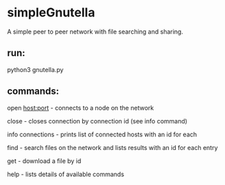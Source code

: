 # simpleGnutella

A simple peer to peer network with file searching and sharing.

## run:

python3 gnutella.py

## commands:

open <host:port> - connects to a node on the network

close <id>       - closes connection by connection id (see info command)

info connections - prints list of connected hosts with an id for each

find <keyword>   - search files on the network and lists results with an id for each entry

get <id>         - download a file by id

help             - lists details of available commands


